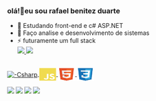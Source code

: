 ### olá!👋eu sou rafael benitez duarte
 

- 🔭 Estudando front-end e c# ASP.NET 
- 🌱 Faço analise e desenvolvimento de sistemas
- ⚡ futuramente um full stack 
   <div>
  <a href="https://github.com/rafaelrafafera">
  <img height="180em" src="https://github-readme-stats.vercel.app/api?username=rafaelrafafera&show_icons=&theme=midnight-purple&include_all_commits=true&count_private=true"/>
  <img height="180em" src="https://github-readme-stats.vercel.app/api/top-langs/?username=rafaelrafafera&layout=compact&langs_count=7&theme=midnight-purple"/>
</div>            
     <div style="display: inline_block"><br>
      
  <img align="center" alt="-Csharp" height="30" width="40" src="https://raw.githubusercontent.com/devicons/devicon/master/icons/csharp/csharp-original .svg">   
  <img align="center" alt="-Js" height="30" width="40" src="https://raw.githubusercontent.com/devicons/devicon/master/icons/javascript/javascript-plain.svg">
  <img align="center" alt="-HTML" height="30" width="40" src="https://raw.githubusercontent.com/devicons/devicon/master/icons/html5/html5-original.svg">
  <img align="center" alt="-CSS" height="30" width="40" src="https://raw.githubusercontent.com/devicons/devicon/master/icons/css3/css3-original.svg">
</div> 
    
  <a href="https://instagram.com/rafaelbenitezduarte" target="_blank"><img src="https://img.shields.io/badge/-Instagram-%23E4405F?style=for-the-badge&logo=instagram&logoColor=white" target="_blank"></a>
<a href="https://www.linkedin.com/in/linkedin.com/in/rafael-benitez-9347a0205" target="_blank"><img src="https://img.shields.io/badge/-LinkedIn-%230077B5?style=for-the-badge&logo=linkedin&logoColor=white" target="_blank"></a> 
     <a href="rafaelbenitezdaurte@gmail.com
" target="_blank"><img src="https://img.shields.io/badge/Gmail-D14836?style=for-the-badge&logo=gmail&logoColor=white" target="_blank"></a> 
  <a href = "https://www.Gmail.com/in/rafaelbenitezdaurte@gmail.com"><img src="https://img.shields.io/badge/-Gmail-%23333?style=for-the-badge&logo=gmail&logoColor=white" destino ="_blank"></a>
     
